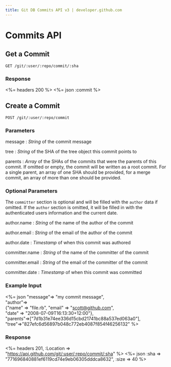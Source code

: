 ```yaml
---
title: Git DB Commits API v3 | developer.github.com
---
```


# Commits API

## Get a Commit

    GET /git/:user/:repo/commit/:sha

### Response

<%= headers 200 %>
<%= json :commit %>

## Create a Commit

    POST /git/:user/:repo/commit

### Parameters

message
: _String_ of the commit message

tree
: _String_ of the SHA of the tree object this commit points to

parents
: _Array_ of the SHAs of the commits that were the parents of this
commit.  If omitted or empty, the commit will be written as a root
commit.  For a single parent, an array of one SHA should be provided,
for a merge commit, an array of more than one should be provided.

### Optional Parameters

The `committer` section is optional and will be filled with the `author`
data if omitted. If the `author` section is omitted, it will be filled
in with the authenticated users information and the current date.


author.name
: _String_ of the name of the author of the commit

author.email
: _String_ of the email of the author of the commit

author.date
: _Timestamp_ of when this commit was authored

committer.name
: _String_ of the name of the committer of the commit

committer.email
: _String_ of the email of the committer of the commit

committer.date
: _Timestamp_ of when this commit was committed

### Example Input

<%= json "message"=> "my commit message", \
    "author"=> \
    {"name" => "file.rb", "email" => "scott@github.com", \
    "date" => "2008-07-09T16:13:30+12:00"}, \
    "parents"=>["7d1b31e74ee336d15cbd21741bc88a537ed063a0"], \
    "tree"=>"827efc6d56897b048c772eb4087f854f46256132" %>

### Response

<%= headers 201,
      :Location => "https://api.github.com/git/:user/:repo/commit/:sha" %>
<%= json :sha => "771696840881ef6119cd74e9eb06305dddca8632", :size => 40 %>

